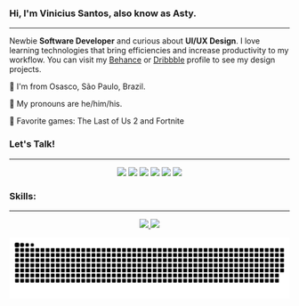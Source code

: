 ### **Hi, I'm Vinicius Santos**, also know as Asty. 
***
Newbie **Software Developer** and curious about **UI/UX Design**. I love learning technologies that bring efficiencies and increase productivity to my workflow. You can visit my [Behance](https://www.behance.net/santosvinicius) or [Dribbble](https://dribbble.com/santosvinicius) profile to see my design projects.

🏡 I'm from Osasco, São Paulo, Brazil.

🤖 My pronouns are he/him/his.

👾 Favorite games: The Last of Us 2 and Fortnite

### Let's Talk!
***
<!--Social Badges-->
<div align="center"> 
  <a href="https://instagram.com/vinicius.snt" target="_blank"><img src="https://img.shields.io/badge/-Instagram-%23E4405F?style=for-the-badge&logo=instagram&logoColor=white" target="_blank"></a>
  <a href="https://dribbble.com/santosvinicius" target="_blank"><img src="https://img.shields.io/badge/Dribbble-EA4C89?style=for-the-badge&logo=dribbble&logoColor=white" target="_blank"></a>
  <a href="https://www.behance.net/santosvinicius" target="_blank"><img src="https://img.shields.io/badge/-Behance-blue?style=for-the-badge&logo=behance&logoColor=white" target="_blank"></a>
  <a href="https://t.me/santosvinicius" target="_blank"><img src="https://img.shields.io/badge/Telegram-2CA5E0?style=for-the-badge&logo=telegram&logoColor=white" target="_blank"></a>
  <a href = "mailto:santosviniv@gmail.com"><img src="https://img.shields.io/badge/-Gmail-%23333?style=for-the-badge&logo=gmail&logoColor=white" target="_blank"></a>
  <a href="https://www.linkedin.com/in/vinicius-santos-9a103115a" target="_blank"><img src="https://img.shields.io/badge/-LinkedIn-%230077B5?style=for-the-badge&logo=linkedin&logoColor=white" target="_blank"></a>
</div>

### Skills:
***
<!--GitHub Stats and Most Used Languages-->
<div align="center">
  <a href="https://github.com/santos-vinicius">
  <img height="150px" src="https://github-readme-stats.vercel.app/api?username=santos-vinicius&show_icons=true&theme=github_dark&include_all_commits=true&count_private=true"/>
  <img height="150px" src="https://github-readme-stats.vercel.app/api/top-langs/?username=santos-vinicius&layout=compact&langs_count=6&theme=github_dark"/>
  
  ![Snake animation](https://github.com/santos-vinicius/santos-vinicius/blob/output/github-contribution-grid-snake.svg)
</div>



